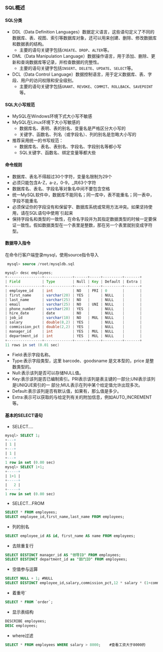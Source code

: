 ### SQL概述

#### SQL分类

- DDL（Data Definition Languages）数据定义语言，这些语句定义了不同的数据库、表、视图、索引等数据库对象，还可以用来创建、删除、修改数据库和数据表的结构。
  - 主要的语句关键字包括`CREATE`、`DROP`、`ALTER`等。
- DML（Data Manipulation Language）数据操作语言，用于添加、删除、更新和查询数据库等记录，并检查数据的完整性。
  - 主要的语句关键字包括`INSERT`、`DELETE`、`UPDATE`、`SELECT`等。
- DCL（Data Control Language）数据控制语言，用于定义数据库、表、字段、用户的访问权限和安全级别。
  - 主要的语句关键字包括`GRANT`、`REVOKE`、`COMMIT`、`ROLLBACK`、`SAVEPOINT`等。

#### SQL大小写规范

- MySQL在Windows环境下式大小写不敏感
- MySQL在Linux环境下大小写敏感的
  - 数据库名、表明、表的别名、变量名是严格区分大小写的
  - 关键字、函数名、列名（或字段名）、列的别名是忽略大小写的
- 推荐采用统一的书写规范：
  - 数据库名、表名、表别名、字段名、字段别名等都小写
  - SQL关键字、函数名、绑定变量等都大些

#### 命令规则

- 数据库、表名不得超过30个字符，变量名限制为29个
- 必须只能包含A-Z，a-z，0-9，_共63个字符
- 数据库名、表名、字段名等对象名中间不要包含空格
- 统一MySQL软件中，数据库不能同名；同一库中，表不能重名；同一表中，字段不能重名
- 必须保证你的字段没有和保留字、数据库系统或常用方法冲突。如果坚持使用，请在SQL语句中使用`引起来
- 保持字段名和类型的一致性，在命名字段并为其指定数据类型的时候一定要保证一致性。假如数据类型在一个表里是整数，那在另一个表里就别变成字符型。

#### 数据导入指令

在命令行客户端登录mysql，使用source指令导入

```sql
 mysql> source /root/mysqldb.sql
```

```java
mysql> desc employees;
+----------------+-------------+------+-----+---------+-------+
| Field          | Type        | Null | Key | Default | Extra |
+----------------+-------------+------+-----+---------+-------+
| employee_id    | int         | NO   | PRI | 0       |       |
| first_name     | varchar(20) | YES  |     | NULL    |       |
| last_name      | varchar(25) | NO   |     | NULL    |       |
| email          | varchar(25) | NO   | UNI | NULL    |       |
| phone_number   | varchar(20) | YES  |     | NULL    |       |
| hire_date      | date        | NO   |     | NULL    |       |
| job_id         | varchar(10) | NO   | MUL | NULL    |       |
| salary         | double(8,2) | YES  |     | NULL    |       |
| commission_pct | double(2,2) | YES  |     | NULL    |       |
| manager_id     | int         | YES  | MUL | NULL    |       |
| department_id  | int         | YES  | MUL | NULL    |       |
+----------------+-------------+------+-----+---------+-------+
11 rows in set (0.01 sec)
```

- Field:表示字段名称。
- Type:表示字段类型，这里 barcode、goodsname 是文本型的，price 是整数类型的。
- Null:表示该列是否可以存储NULL值。
- Key:表示该列是否已编制索引。PRI表示该列是表主键的一部分;UNI表示该列是UNIQUE索引的一 部分;MUL表示在列中某个给定值允许出现多次。
- Default:表示该列是否有默认值，如果有，那么值是多少。
- Extra:表示可以获取的与给定列有关的附加信息，例如AUTO_INCREMENT等。

#### 基本的SELECT语句

- SELECT....

```SQL
mysql> SELECT 1;
+---+
| 1 |
+---+
| 1 |
+---+
1 row in set (0.00 sec)
mysql> SELECT 1+1;
+-----+
| 1+1 |
+-----+
|   2 |
+-----+
1 row in set (0.00 sec)
```

- SELECT...FROM

```sql
SELECT * FROM employees;
SELECT employee_id,first_name,last_name FROM employees;
```

- 列的别名

```sql
SELECT employee_id AS id, first_name AS name FROM employees;
```

- 去除重复行

```sql
SELECT DISTINCT manager_id AS "领导ID" FROM employees;
SELECT DISTINCT department_id as "部门ID" FROM employees;
```

- 空值参与运算

```SQL
SELECT NULL + 1; #NULL
SELECT DISTINCT employee_id,salary,commission_pct,12 * salary * (1+commission_pct) FROM employees;
```

- 着重号`

```sql
SELECT * FROM `order`;
```

- 显示表结构

```sql
DESCRIBE employees;
DESC employees;
```

- where过滤

```sql
SELECT * FROM employees WHERE salary > 8000;	#查看工资大于8000的
```

